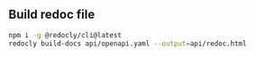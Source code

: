 ## Build redoc file
```bash
npm i -g @redocly/cli@latest
redocly build-docs api/openapi.yaml --output=api/redoc.html
```
